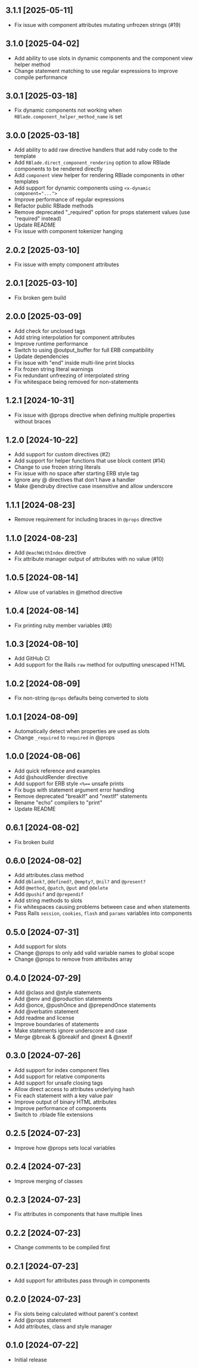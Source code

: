 ## 3.1.1 [2025-05-11]
- Fix issue with component attributes mutating unfrozen strings (#19)

## 3.1.0 [2025-04-02]
- Add ability to use slots in dynamic components and the component view helper method
- Change statement matching to use regular expressions to improve compile performance

## 3.0.1 [2025-03-18]
- Fix dynamic components not working when `RBlade.component_helper_method_name` is set

## 3.0.0 [2025-03-18]
- Add ability to add raw directive handlers that add ruby code to the template
- Add `RBlade.direct_component_rendering` option to allow RBlade components to be rendered directly
- Add `component` view helper for rendering RBlade components in other templates
- Add support for dynamic components using `<x-dynamic component="...">`
- Improve performance of regular expressions
- Refactor public RBlade methods
- Remove deprecated "_required" option for props statement values (use "required" instead)
- Update README
- Fix issue with component tokenizer hanging

## 2.0.2 [2025-03-10]
- Fix issue with empty component attributes

## 2.0.1 [2025-03-10]
- Fix broken gem build

## 2.0.0 [2025-03-09]
- Add check for unclosed tags
- Add string interpolation for component attributes
- Improve runtime performance
- Switch to using @output_buffer for full ERB compatibility
- Update dependencies
- Fix issue with "end" inside multi-line print blocks
- Fix frozen string literal warnings
- Fix redundant unfreezing of interpolated string
- Fix whitespace being removed for non-statements

## 1.2.1 [2024-10-31]
- Fix issue with @props directive when defining multiple properties without braces

## 1.2.0 [2024-10-22]
- Add support for custom directives (#2)
- Add support for helper functions that use block content (#14)
- Change to use frozen string literals
- Fix issue with no space after starting ERB style tag
- Ignore any @ directives that don't have a handler
- Make @endruby directive case insensitive and allow underscore

## 1.1.1 [2024-08-23]
- Remove requirement for including braces in `@props` directive

## 1.1.0 [2024-08-23]
- Add `@eachWithIndex` directive
- Fix attribute manager output of attributes with no value (#10)

## 1.0.5 [2024-08-14]
- Allow use of variables in @method directive

## 1.0.4 [2024-08-14]
- Fix printing ruby member variables (#8)

## 1.0.3 [2024-08-10]
- Add GitHub CI
- Add support for the Rails `raw` method for outputting unescaped HTML

## 1.0.2 [2024-08-09]
- Fix non-string `@props` defaults being converted to slots

## 1.0.1 [2024-08-09]
- Automatically detect when properties are used as slots
- Change `_required` to `required` in @props

## 1.0.0 [2024-08-06]
- Add quick reference and examples
- Add @shouldRender directive
- Add support for ERB style `<%==` unsafe prints
- Fix bugs with statement argument error handling
- Remove deprecated "breakIf" and "nextIf" statements
- Rename "echo" compilers to "print"
- Update README

## 0.6.1 [2024-08-02]
- Fix broken build

## 0.6.0 [2024-08-02]
- Add attributes.class method
- Add `@blank?`, `@defined?`, `@empty?`, `@nil?` and `@present?`
- Add `@method`, `@patch`, `@put` and `@delete`
- Add `@pushif` and `@prependif`
- Add string methods to slots
- Fix whitespaces causing problems between case and when statements
- Pass Rails `session`, `cookies`, `flash` and `params` variables into components

## 0.5.0 [2024-07-31]
- Add support for slots
- Change @props to only add valid variable names to global scope
- Change @props to remove from attributes array

## 0.4.0 [2024-07-29]
- Add @class and @style statements
- Add @env and @production statements
- Add @once, @pushOnce and @prependOnce statements
- Add @verbatim statement
- Add readme and license
- Improve boundaries of statements
- Make statements ignore underscore and case
- Merge @break & @breakif and @next & @nextif

## 0.3.0 [2024-07-26]
- Add support for index component files
- Add support for relative components
- Add support for unsafe closing tags
- Allow direct access to attributes underlying hash
- Fix each statement with a key value pair
- Improve output of binary HTML attributes
- Improve performance of components
- Switch to .rblade file extensions

## 0.2.5 [2024-07-23]
- Improve how @props sets local variables

## 0.2.4 [2024-07-23]
- Improve merging of classes

## 0.2.3 [2024-07-23]
- Fix attributes in components that have multiple lines

## 0.2.2 [2024-07-23]
- Change comments to be compiled first

## 0.2.1 [2024-07-23]
- Add support for attributes pass through in components

## 0.2.0 [2024-07-23]
- Fix slots being calculated without parent's context
- Add @props statement
- Add attributes, class and style manager

## 0.1.0 [2024-07-22]
- Initial release